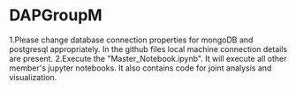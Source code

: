 # DAPGroupM
1.Please change database connection properties for mongoDB and postgresql appropriately. In the github files local machine connection details are present.
2.Execute the "Master_Notebook.ipynb". It will execute all other member's jupyter notebooks. It also contains code for joint analysis and visualization.
